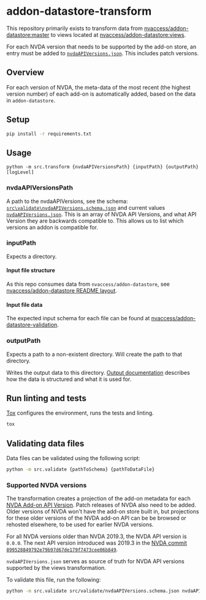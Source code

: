 # addon-datastore-transform
This repository primarily exists to transform data from [nvaccess/addon-datastore:master](https://github.com/nvaccess/addon-datastore) to views located at [nvaccess/addon-datastore:views](https://github.com/nvaccess/addon-datastore/tree/views).

For each NVDA version that needs to be supported by the add-on store, an entry must be added to [`nvdaAPIVersions.json`](https://github.com/nvaccess/addon-datastore-transform/blob/main/nvdaAPIVersions.json).
This includes patch versions.

## Overview

For each version of NVDA, the meta-data of the most recent (the highest version number) of each add-on is automatically
added, based on the data in `addon-datastore`.

## Setup
```sh
pip install -r requirements.txt
```

## Usage
```
python -m src.transform {nvdaAPIVersionsPath} {inputPath} {outputPath} [logLevel]
```

### nvdaAPIVersionsPath
A path to the nvdaAPIVersions, see the schema: [`src\validate\nvdaAPIVersions.schema.json`](https://github.com/nvaccess/addon-datastore-transform/blob/main/src/validate/nvdaAPIVersions.schema.json) and current values [`nvdaAPIVersions.json`](https://github.com/nvaccess/addon-datastore-transform/blob/main/nvdaAPIVersions.json).
This is an array of NVDA API Versions, and what API Version they are backwards compatible to.
This allows us to list which versions an addon is compatible for.

### inputPath
Expects a directory.

#### Input file structure
As this repo consumes data from `nvaccess/addon-datastore`, see [nvaccess/addon-datastore README layout](https://github.com/nvaccess/addon-datastore/blob/master/README.md#layout).

#### Input file data
The expected input schema for each file can be found at [nvaccess/addon-datastore-validation](https://github.com/nvaccess/addon-datastore-validation/blob/main/_validate/addonVersion_schema.json).

### outputPath
Expects a path to a non-existent directory.
Will create the path to that directory.

Writes the output data to this directory.
[Output documentation](./docs/output.md) describes how the data is structured and what it is used for.

## Run linting and tests
[Tox](https://tox.readthedocs.io/) configures the environment, runs the tests and linting.

```sh
tox
```

## Validating data files

Data files can be validated using the following script:
```sh
python -m src.validate {pathToSchema} {pathToDataFile}
```

### Supported NVDA versions

The transformation creates a projection of the add-on metadata for each [NVDA Add-on API Version](https://github.com/nvaccess/addon-datastore-transform/blob/main/nvdaAPIVersions.json).
Patch releases of NVDA also need to be added.
Older versions of NVDA won't have the add-on store built in, but projections for these older versions of the NVDA add-on API can be be browsed or rehosted elsewhere, to be used for earlier NVDA versions.

For all NVDA versions older than NVDA 2019.3, the NVDA API version is `0.0.0`.
The next API version introduced was 2019.3 in the [NVDA commit 
`899528849792e79b97d67de179f7473cee06b849`](https://github.com/nvaccess/nvda/commit/899528849792e79b97d67de179f7473cee06b849).

`nvdaAPIVersions.json` serves as source of truth for NVDA API versions supported by the views transformation.

To validate this file, run the following:
```sh
python -m src.validate src/validate/nvdaAPIVersions.schema.json nvdaAPIVersions.json
```
